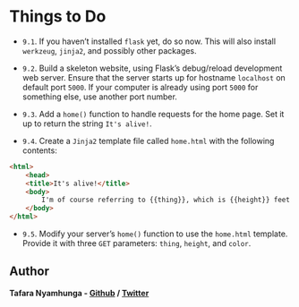 # Things to Do

- `9.1`. If you haven’t installed `flask` yet, do so now. This will also install `werkzeug`, `jinja2`, and possibly other packages.

- `9.2`. Build a skeleton website, using Flask’s debug/reload development web server. Ensure that the server starts up for hostname `localhost` on default port `5000`. If your computer is already using port `5000` for something else, use another port number.

- `9.3`. Add a `home()` function to handle requests for the home page. Set it up to return the string `It's alive!`.

- `9.4`. Create a `Jinja2` template file called `home.html` with the following contents:

```html
<html>
    <head>
    <title>It's alive!</title>
    <body>
        I'm of course referring to {{thing}}, which is {{height}} feet tall and {{color}}.
    </body>
</html>
```

- `9.5`. Modify your server’s `home()` function to use the `home.html` template. Provide it with three `GET` parameters: `thing`, `height`, and `color`.

## Author

**Tafara Nyamhunga  - [Github](https://github.com/tafara-n) / [Twitter](https://twitter.com/tafaranyamhunga)**
